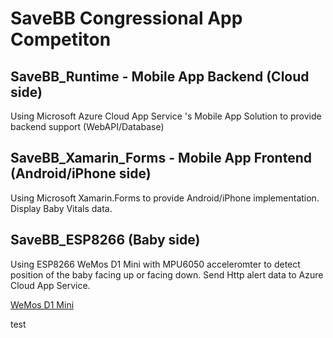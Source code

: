 # SaveBB Congressional App Competiton 

## SaveBB_Runtime - Mobile App Backend (Cloud side)

Using Microsoft Azure Cloud App Service 's Mobile App Solution to provide backend support (WebAPI/Database)

## SaveBB_Xamarin_Forms - Mobile App Frontend (Android/iPhone side) 

Using Microsoft Xamarin.Forms to provide Android/iPhone implementation. Display Baby Vitals data.

## SaveBB_ESP8266 (Baby side)

Using ESP8266 WeMos D1 Mini with MPU6050 acceleromter to detect position of the baby facing up or facing down. Send Http alert data to Azure Cloud App Service.

[WeMos D1 Mini](https://www.wemos.cc/product/d1-mini.html) 


test